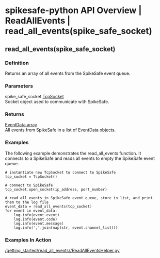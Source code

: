 # spikesafe-python API Overview | ReadAllEvents | read_all_events(spike_safe_socket)

## read_all_events(spike_safe_socket)

### Definition
Returns an array of all events from the SpikeSafe event queue.

### Parameters
spike_safe_socket [TcpSocket](/spikesafe_python_lib_docs/TcpSocket/README.md)  
Socket object used to communicate with SpikeSafe.

### Returns
[EventData array](/spikesafe_python_lib_docs/EventData/README.md)  
All events from SpikeSafe in a list of EventData objects.

### Examples
The following example demonstrates the read_all_events function. It connects to a SpikeSafe and reads all events to empty the SpikeSafe event queue.
```
# instantiate new TcpSocket to connect to SpikeSafe
tcp_socket = TcpSocket()

# connect to SpikeSafe                        
tcp_socket.open_socket(ip_address, port_number)  

# read all events in SpikeSafe event queue, store in list, and print them to the log file
event_data = read_all_events(tcp_socket)          
for event in event_data:                        
    log.info(event.event)
    log.info(event.code)
    log.info(event.message)
    log.info(','.join(map(str, event.channel_list)))
```

### Examples In Action
[/getting_started/read_all_events//ReadAllEventsHelper.py](/getting_started/read_all_events//ReadAllEventsHelper.py)